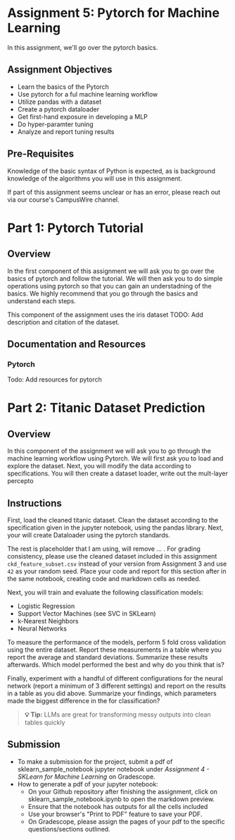 # Assignment 5: Pytorch for Machine Learning

In this assignment, we'll go over the pytorch basics. 

## Assignment Objectives
- Learn the basics of the Pytorch 
- Use pytorch for a ful machine learning workflow 
- Utilize pandas with a dataset 
- Create a pytorch dataloader 
- Get first-hand exposure in developing a MLP 
- Do hyper-paramter tuning 
- Analyze and report tuning results 

## Pre-Requisites
Knowledge of the basic syntax of Python is expected, as is background knowledge of the algorithms you will use in this assignment.

If part of this assignment seems unclear or has an error, please reach out via our course's CampusWire channel.

<!-- ## Rubric

| Task                          | Points | Details                                                   |
|-------------------------------|--------|-----------------------------------------------------------|
| Code Runs                      | 10      | Notebook runs without error                              |
| Part 1                         | 10     | Completion of Part 1: Pytorch Basics                      |
| Part 2                         | 10     | Completion of Part 2: Dataset Exploration and  Feature Clean up  |
| Part 3                         | 10     | Completion of Part 3: Data Loader Creation                |
| Part 4                         | 20     | Completion of Part 4: Creating a MLP                      |
| Part 4                         | 20     | Completion of Part 5: Creating a training and Evaluation Loop                  |
| Part 6                         | 20     | Completion of Part 6: Basic Hyper-parameter Tuning               |
| **Total Points**               | **100** |                                                           | -->

# Part 1: Pytorch Tutorial 

## Overview

In the first component of this assignment we will ask you to go over the basics of pytorch and follow the tutorial. We will then ask you to do simple operations using pytorch so that you can gain an understadning of the basics. We highly recommend that you go through the basics and understand each steps.

This component of the assignment uses the iris dataset TODO: Add description and citation of the dataset. 


## Documentation and Resources

### Pytorch 
Todo: Add resources for pytorch  

# Part 2: Titanic Dataset Prediction 

## Overview
In this component of the assignment we will ask you to go through the machine learning workflow using Pytorch. We will first ask you to load and explore the dataset. Next, you will modify the data according to specifications. You will then create a dataset loader, write out the mult-layer percepto

## Instructions
First, load the cleaned titanic dataset. Clean the dataset according to the specification given in the jupyter notebook, using the pandas library. Next, your will create Dataloader using the pytorch standards. 

The rest is placeholder that I am using, will remove ... .
For grading consistency, please use the cleaned dataset included in this assignment `ckd_feature_subset.csv` instead of your version from Assignment 3 and use `42` as your random seed. Place your code and report for this section after in the same notebook, creating code and markdown cells as needed. 

Next, you will train and evaluate the following classification models:
- Logistic Regression
- Support Vector Machines (see SVC in SKLearn)
- k-Nearest Neighbors
- Neural Networks

To measure the performance of the models, perform 5 fold cross validation using the entire dataset. Report these measurements in a table where you report the average and standard deviations. Summarize these results afterwards. Which model performed the best and why do you think that is?

Finally, experiment with a handful of different configurations for the neural network (report a minimum of 3 different settings) and report on the results in a table as you did above. Summarize your findings, which parameters made the biggest difference in the for classification?

> **💡 Tip:**  LLMs are great for transforming messy outputs into clean tables quickly

## Submission 

- To make a submission for the project, submit a pdf of sklearn_sample_notebook jupyter notebook under *Assignment 4 - SKLearn for Machine Learning* on Gradescope. 
- How to generate a pdf of your jupyter notebook:
    - On your Github repository after finishing the assignment, click on sklearn_sample_notebook.ipynb to open the markdown preview.
    - Ensure that the notebook has outputs for all the cells included
    - Use your browser's "Print to PDF" feature to save your PDF.
    - On Gradescope, please assign the pages of your pdf to the specific questions/sections outlined.